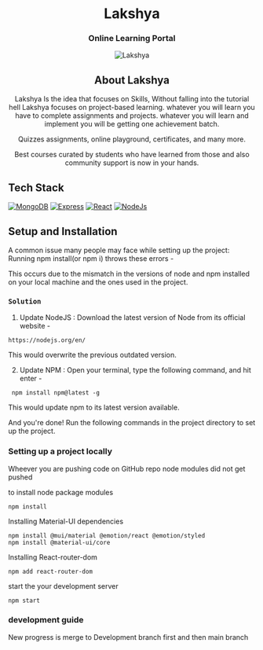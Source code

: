 <div align="center">

# Lakshya

### Online Learning Portal

![Lakshya](https://github.com/mayur-argade/Lakshya/blob/readme/src/images/Lakshya.jpg)



## About Lakshya 
Lakshya Is the idea that focuses on Skills,
Without falling into the tutorial hell Lakshya focuses on project-based learning.
whatever you will learn you have to complete assignments and projects. whatever you will learn and implement you will be getting one achievement batch. 

Quizzes assignments, online playground, certificates, and many more.

Best courses curated by students who have learned from those and also community support is now in your hands.

</div>

## Tech Stack
[![MongoDB](https://img.shields.io/badge/MongoDB-%234ea94b.svg?style=for-the-badge&logo=mongodb&logoColor=white)](https://reactjs.org/docs/getting-started.html)
[![Express](https://img.shields.io/badge/express.js-%23404d59.svg?style=for-the-badge&logo=express&logoColor=%2361DAFB)](https://reactjs.org/docs/getting-started.html)
[![React](https://img.shields.io/badge/react-%2320232a.svg?style=for-the-badge&logo=react&logoColor=%2361DAFB)](https://reactjs.org/docs/getting-started.html)
[![NodeJs](https://img.shields.io/badge/node.js-%2343853D.svg?style=for-the-badge&logo=node-dot-js&logoColor=white)](https://reactjs.org/docs/getting-started.html)


## Setup and Installation
A common issue many people may face while setting up the project:
Running npm install(or npm i) throws these errors -


This occurs due to the mismatch in the versions of node and npm installed on your local machine and the ones used in the project.

### `Solution`

1. Update NodeJS :
   Download the latest version of Node from its official website -

```
https://nodejs.org/en/
```

This would overwrite the previous outdated version.

2. Update NPM :
   Open your terminal, type the following command, and hit enter -

```
 npm install npm@latest -g
```

This would update npm to its latest version available.

And you're done!
Run the following commands in the project directory to set up the project.

### Setting up a project locally
Wheever you are pushing code on GitHub repo node modules did not get pushed

to install node package modules
```
npm install
```

Installing Material-UI dependencies
```
npm install @mui/material @emotion/react @emotion/styled
npm install @material-ui/core
```

Installing React-router-dom
```
npm add react-router-dom
```

start the your development server 
```
npm start
```

### development guide

New progress is merge to Development branch first and then main branch


